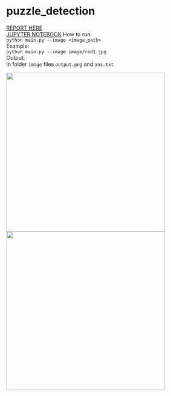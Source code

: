 # puzzle_detection
[REPORT HERE](https://yadi.sk/i/ccAbC0qE8YAPjg)  
[JUPYTER NOTEBOOK](https://github.com/valerapon/puzzle_detection/blob/master/code.ipynb)
How to run:  
```python main.py --image <image_path>```  
Example:  
```python main.py --image image/red1.jpg```  
Output:  
In folder ```image``` files ```output.png``` and ```ans.txt```  

<img src="image/red1.jpg" width="420"> <img src="output/output.png" width="420">

